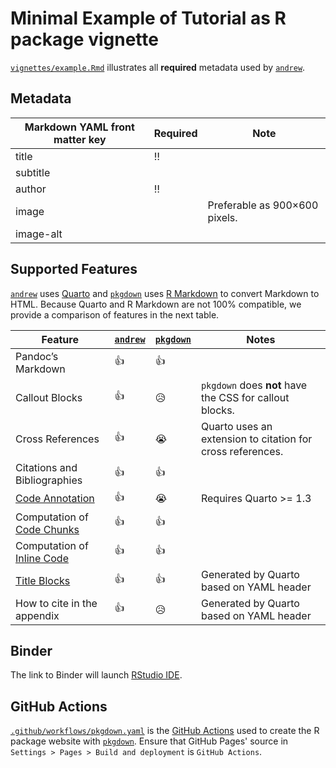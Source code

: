 # Minimal Example of Tutorial as R package vignette

[`vignettes/example.Rmd`](https://github.com/GESIS-Methods-Hub/minimal-example-rstats-package/blob/main/vignettes/example.Rmd) illustrates all **required** metadata used by [`andrew`](https://github.com/GESIS-Methods-Hub/andrew).

## Metadata

| Markdown YAML front matter key | Required | Note |
| --- | --- | --- |
| title | ‼️ | |
| subtitle | | |
| author | ‼️ | |
| image | | Preferable as 900×600 pixels. |
| image-alt | | |

## Supported Features

[`andrew`](https://github.com/GESIS-Methods-Hub/andrew) uses [Quarto](https://quarto.org/) and [`pkgdown`](https://pkgdown.r-lib.org/) uses [R Markdown](https://rmarkdown.rstudio.com/) to convert Markdown to HTML. Because Quarto and R Markdown are not 100% compatible, we provide a comparison of features in the next table.

| Feature | [`andrew`](https://github.com/GESIS-Methods-Hub/andrew) | [`pkgdown`](https://pkgdown.r-lib.org/) | Notes |
| --- | --- | --- | --- |
| Pandoc’s Markdown | 👍 | 👍 | |
| Callout Blocks | 👍 | 😥 | `pkgdown` does **not** have the CSS for callout blocks. |
| Cross References | 👍 | 😭 | Quarto uses an extension to citation for cross references. |
| Citations and Bibliographies | 👍 | 👍 | |
| [Code Annotation](https://quarto.org/docs/authoring/code-annotation.html) | 👍 | 😭 | Requires Quarto >= 1.3 |
| Computation of [Code Chunks](https://rmarkdown.rstudio.com/lesson-3.html) | 👍 | 👍 | |
| Computation of [Inline Code](https://rmarkdown.rstudio.com/lesson-4.html) | 👍 | 👍 | |
| [Title Blocks](https://quarto.org/docs/authoring/title-blocks.html) | 👍 | 👍 | Generated by Quarto based on YAML header |
| How to cite in the appendix | 👍 | 😥 | Generated by Quarto based on YAML header |

## Binder

The link to Binder will launch [RStudio IDE](https://posit.co/products/open-source/rstudio-server/).

## GitHub Actions

[`.github/workflows/pkgdown.yaml`](.github/workflows/pkgdown.yaml) is the [GitHub Actions](https://docs.github.com/en/actions) used to create the R package website with [`pkgdown`](https://pkgdown.r-lib.org/). Ensure that GitHub Pages' source in `Settings > Pages > Build and deployment` is `GitHub Actions`.
